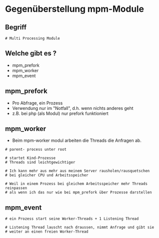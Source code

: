 # Gegenüberstellung mpm-Module 

## Begriff

```
# Multi Processing Module 
```

## Welche gibt es ? 

  * mpm_prefork 
  * mpm_worker
  * mpm_event 

## mpm_prefork 

  * Pro Abfrage, ein Prozess 
  * Verwendung nur im "Notfall", d.h. wenn nichts anderes geht 
  * z.B. bei php (als Modul) nur prefork funktioniert 

## mpm_worker 

  * Beim mpm-worker modul arbeiten die Threads die Anfragen ab. 

```
# parent- process unter root

# startet Kind-Prozesse 
# Threads sind leichtgewichtiger 

# Ich kann mehr aus mehr aus meinem Server rausholen/rausquetschen
# bei gleicher CPU und Arbeitsspeicher 

# Weil in einem Prozess bei gleichem Arbeitsspeicher mehr Threads reinpassen
# als wenn ich das nur wie bei mpm_prefork über Prozesse darstellen 

```

## mpm_event 

```
# ein Prozess start seine Worker-Threads + 1 Listening Thread 

# Listening Thread lauscht nach draussen, nimmt Anfrage und gibt sie 
# weiter an einen freien Worker-Thread 

```
